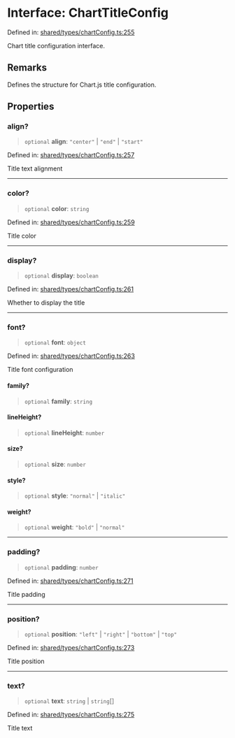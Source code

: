 # Interface: ChartTitleConfig

Defined in: [shared/types/chartConfig.ts:255](https://github.com/Nick2bad4u/Uptime-Watcher/blob/main/shared/types/chartConfig.ts#L255)

Chart title configuration interface.

## Remarks

Defines the structure for Chart.js title configuration.

## Properties

### align?

> `optional` **align**: `"center"` \| `"end"` \| `"start"`

Defined in: [shared/types/chartConfig.ts:257](https://github.com/Nick2bad4u/Uptime-Watcher/blob/main/shared/types/chartConfig.ts#L257)

Title text alignment

***

### color?

> `optional` **color**: `string`

Defined in: [shared/types/chartConfig.ts:259](https://github.com/Nick2bad4u/Uptime-Watcher/blob/main/shared/types/chartConfig.ts#L259)

Title color

***

### display?

> `optional` **display**: `boolean`

Defined in: [shared/types/chartConfig.ts:261](https://github.com/Nick2bad4u/Uptime-Watcher/blob/main/shared/types/chartConfig.ts#L261)

Whether to display the title

***

### font?

> `optional` **font**: `object`

Defined in: [shared/types/chartConfig.ts:263](https://github.com/Nick2bad4u/Uptime-Watcher/blob/main/shared/types/chartConfig.ts#L263)

Title font configuration

#### family?

> `optional` **family**: `string`

#### lineHeight?

> `optional` **lineHeight**: `number`

#### size?

> `optional` **size**: `number`

#### style?

> `optional` **style**: `"normal"` \| `"italic"`

#### weight?

> `optional` **weight**: `"bold"` \| `"normal"`

***

### padding?

> `optional` **padding**: `number`

Defined in: [shared/types/chartConfig.ts:271](https://github.com/Nick2bad4u/Uptime-Watcher/blob/main/shared/types/chartConfig.ts#L271)

Title padding

***

### position?

> `optional` **position**: `"left"` \| `"right"` \| `"bottom"` \| `"top"`

Defined in: [shared/types/chartConfig.ts:273](https://github.com/Nick2bad4u/Uptime-Watcher/blob/main/shared/types/chartConfig.ts#L273)

Title position

***

### text?

> `optional` **text**: `string` \| `string`[]

Defined in: [shared/types/chartConfig.ts:275](https://github.com/Nick2bad4u/Uptime-Watcher/blob/main/shared/types/chartConfig.ts#L275)

Title text
